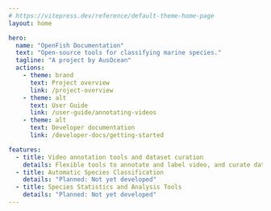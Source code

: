 ```yaml
---
# https://vitepress.dev/reference/default-theme-home-page
layout: home

hero:
  name: "OpenFish Documentation"
  text: "Open-source tools for classifying marine species."
  tagline: "A project by AusOcean"
  actions:
    - theme: brand
      text: Project overview
      link: /project-overview
    - theme: alt
      text: User Guide
      link: /user-guide/annotating-videos
    - theme: alt
      text: Developer documentation
      link: /developer-docs/getting-started

features:
  - title: Video annotation tools and dataset curation
    details: Flexible tools to annotate and label video, and curate data into a training datasets for computer vision techniques
  - title: Automatic Species Classification
    details: "Planned: Not yet developed"
  - title: Species Statistics and Analysis Tools 
    details: "Planned: Not yet developed"
---
```


